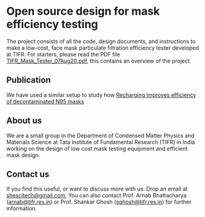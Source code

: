 # Open source design for mask efficiency testing

The project consists of all the code, design documents, and instructions to make a low-cost, face mask particulate filtration efficiency tester developed at TIFR. For starters, please read the PDF file [TIFR_Mask_Tester_07Aug20.pdf](TIFR_Mask_Tester_07Aug20.pdf), this contains an overview of the project.

## Publication

We have used a similar setup to study how [Recharging improves efficiency of decontaminated N95 masks](https://arxiv.org/abs/2004.13641)


## About us

We are a small group in the Department of Condensed Matter Physics and Materials Science at Tata Institute of Fundamental Research (TIFR) in India working on the design of low cost mask testing equipment and efficient mask design. 


## Contact us

If you find this useful, or want to discuss more with us:
Drop an email at shescitech@gmail.com, You can also contact Prof. Arnab Bhattacharya (arnab@tifr.res.in) or Prof. Shankar Ghosh (sghosh@tifr.res.in) for further information.
